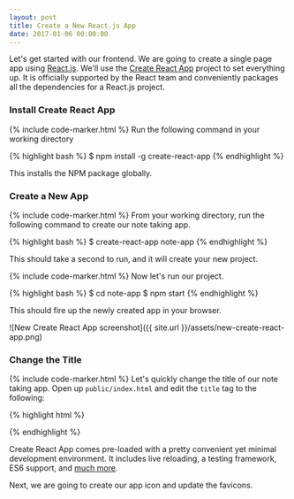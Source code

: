 ```yaml
---
layout: post
title: Create a New React.js App
date: 2017-01-06 00:00:00
---
```


Let's get started with our frontend. We are going to create a single page app using [React.js](https://facebook.github.io/react/). We'll use the [Create React App](https://github.com/facebookincubator/create-react-app) project to set everything up. It is officially supported by the React team and conveniently packages all the dependencies for a React.js project.

### Install Create React App

{% include code-marker.html %} Run the following command in your working directory

{% highlight bash %}
$ npm install -g create-react-app
{% endhighlight %}

This installs the NPM package globally.

### Create a New App

{% include code-marker.html %} From your working directory, run the following command to create our note taking app.

{% highlight bash %}
$ create-react-app note-app
{% endhighlight %}

This should take a second to run, and it will create your new project.

{% include code-marker.html %} Now let's run our project.

{% highlight bash %}
$ cd note-app
$ npm start
{% endhighlight %}

This should fire up the newly created app in your browser.

![New Create React App screenshot]({{ site.url }}/assets/new-create-react-app.png)

### Change the Title

{% include code-marker.html %} Let's quickly change the title of our note taking app. Open up `public/index.html` and edit the `title` tag to the following:

{% highlight html %}
<title>Scratch - A simple note taking app</title>
{% endhighlight %}

Create React App comes pre-loaded with a pretty convenient yet minimal development environment. It includes live reloading, a testing framework, ES6 support, and [much more](https://github.com/facebookincubator/create-react-app#why-use-this).

Next, we are going to create our app icon and update the favicons.
